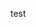 
















































































































test




